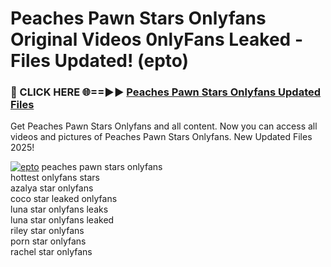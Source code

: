 # Peaches Pawn Stars Onlyfans Original Videos 0nlyFans Leaked - Files Updated! (epto)

<h3>🔴 CLICK HERE 🌐==►► <a href="https://tinyurl.com/2wckxsce" rel="nofollow">Peaches Pawn Stars Onlyfans Updated Files</a></h3>

Get Peaches Pawn Stars Onlyfans and all content. Now you can access all videos and pictures of Peaches Pawn Stars Onlyfans. New Updated Files 2025!

[![epto](https://i.imgur.com/AFduVYN.gif)](https://tinyurl.com/2wckxsce)
peaches pawn stars onlyfans<br>
hottest onlyfans stars<br>
azalya star onlyfans<br>
coco star leaked onlyfans<br>
luna star onlyfans leaks<br>
luna star onlyfans leaked<br>
riley star onlyfans<br>
porn star onlyfans<br>
rachel star onlyfans